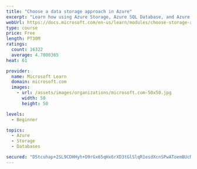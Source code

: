 ```yaml
---
title: "Choose a data storage approach in Azure"
excerpt: "Learn how using Azure Storage, Azure SQL Database, and Azure Cosmos DB - or a combination of them - for your business scenario is the best way to get the most performant solution."
webUrl: https://docs.microsoft.com/en-us/learn/modules/choose-storage-approach-in-azure/
type: course
price: Free
length: PT30M
ratings:
  count: 16322
  average: 4.7000365
heat: 61

provider:
  name: Microsoft Learn
  domain: microsoft.com
  images:
    - url: /assets/images/organizations/microsoft.com-50x50.jpg
      width: 50
      height: 50

levels:
  - Beginner

topics:
  - Azure
  - Storage
  - Databases

secured: "D5tcuhap+2SL9CDHHyh+O9rGx65qHx6rXD3tGlSlqR1esdXcnSPwAToemBUcM1/hozIWHHMpan7wgyg36R3PRo4NYVuqexL/GVVwCsoOxnpyyJQAKPMmoyEy+NSdDnvfhgjPbVw31ztImsowMfWr2J9rFSDt+Mr2JarlcWGriiqhAm5YE1iJrSPv5ajLvk+hoXDdNs1b+XtDsJjCMNPqlPo61h5M3DdWTOBEQ4LYfYm1eFJZ4izlRWDj6FNEqgXpjIKJ4LQhsoAg+96q7KqKS8EvTnv1X8gfls6UD1/o56SSQ6HHUyh2C6iTHs70B4a1DUeJHljfO6cmZAGFdJlCWKqtHcP8hWUb12VC0GzBxMcLrHNZngtHY3YwshfP3I00iE+tGkrbnXNenQ2pT7nc5rvi6mb4K7s7/9/MVBtTmFNu7/23GBqm2PTcdVKEeG1H;eZkw7l0TSy5vnPYDvGnw6Q=="
---
```


